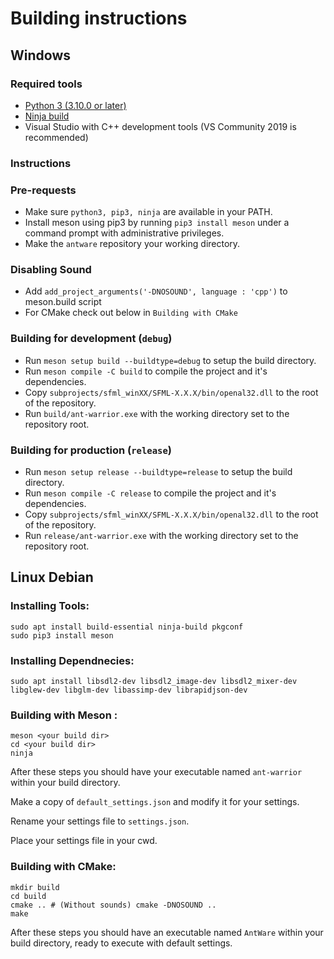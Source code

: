 
# Building instructions

## Windows

### Required tools

- [Python 3 (3.10.0 or later)](https://www.python.org/downloads/)
- [Ninja build](https://ninja-build.org/)
- Visual Studio with C++ development tools (VS Community 2019 is recommended)

### Instructions

### Pre-requests

- Make sure `python3, pip3, ninja` are available in your PATH.
- Install meson using pip3 by running `pip3 install meson` under a command prompt with administrative privileges.
- Make the `antware` repository your working directory.

### Disabling Sound
- Add ```add_project_arguments('-DNOSOUND', language : 'cpp')``` to meson.build script
- For CMake check out below in ```Building with CMake```

### Building for development (`debug`)

- Run `meson setup build --buildtype=debug` to setup the build directory.
- Run `meson compile -C build` to compile the project and it's dependencies.
- Copy `subprojects/sfml_winXX/SFML-X.X.X/bin/openal32.dll` to the root of the repository.
- Run `build/ant-warrior.exe` with the working directory set to the repository root.

### Building for production (`release`)

- Run `meson setup release --buildtype=release` to setup the build directory.
- Run `meson compile -C release` to compile the project and it's dependencies.
- Copy `subprojects/sfml_winXX/SFML-X.X.X/bin/openal32.dll` to the root of the repository.
- Run `release/ant-warrior.exe` with the working directory set to the repository root.

## Linux Debian

### Installing Tools:

```
sudo apt install build-essential ninja-build pkgconf
sudo pip3 install meson
```

### Installing Dependnecies:

```
sudo apt install libsdl2-dev libsdl2_image-dev libsdl2_mixer-dev libglew-dev libglm-dev libassimp-dev librapidjson-dev
```

### Building with Meson :
```
meson <your build dir>
cd <your build dir>
ninja
```
After these steps you should have your executable named ``ant-warrior`` within your build directory.

Make a copy of ``default_settings.json`` and modify it for your settings.

Rename your settings file to ``settings.json``.

Place your settings file in your cwd.

### Building with CMake:
```
mkdir build
cd build
cmake .. # (Without sounds) cmake -DNOSOUND ..
make
```
After these steps you should have an executable named ``AntWare`` within your build directory, ready to execute with default settings.

